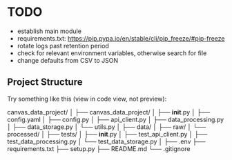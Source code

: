 # TODO

- establish main module
- requirements.txt: <https://pip.pypa.io/en/stable/cli/pip_freeze/#pip-freeze>
- rotate logs past retention period
- check for relevant environment variables, otherwise search for file
- change defaults from CSV to JSON

## Project Structure

Try something like this (view in code view, not preview):

canvas_data_project/
│
├── canvas_data_project/
│   ├── __init__.py
│   ├── config.yaml
│   ├── config.py
│   ├── api_client.py
│   ├── data_processing.py
│   ├── data_storage.py
│   └── utils.py
│
├── data/
│   ├── raw/
│   └── processed/
│
├── tests/
│   ├── __init__.py
│   ├── test_api_client.py
│   ├── test_data_processing.py
│   └── test_data_storage.py
│
├── .env
├── requirements.txt
├── setup.py
├── README.md
└── .gitignore

